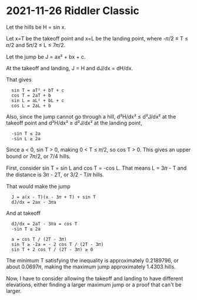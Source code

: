 2021-11-26 Riddler Classic
==========================
Let the hills be H = sin x.

Let x=T be the takeoff point and x=L be the landing point, where
-𝜋/2 ≤ T ≤ 𝜋/2 and 5𝜋/2 ≤ L ≤ 7𝜋/2.

Let the jump be J = ax² + bx + c.

At the takeoff and landing, J = H and dJ/dx = dH/dx.

That gives
```
  sin T = aT² + bT + c
  cos T = 2aT + b
  sin L = aL² + bL + c
  cos L = 2aL + b
```

Also, since the jump cannot go through a hill, d²H/dx² ≤ d²J/dx² at the
takeoff point and d²H/dx² ≥ d²J/dx² at the landing point,
```
  -sin T ≤ 2a
  -sin L ≥ 2a
```

Since a < 0, sin T > 0, making 0 < T ≤ 𝜋/2, so cos T > 0.  This gives
an upper bound or 7𝜋/2, or 7/4 hills.

First, consider sin T = sin L and cos T = -cos L.  That means L = 3𝜋 - T
and the distance is 3𝜋 - 2T, or 3/2 - T/𝜋 hills.

That would make the jump
```
  J = a(x - T)(x - 3𝜋 + T) + sin T
  dJ/dx = 2ax - 3𝜋a
```
And at takeoff
```
  dJ/dx = 2aT - 3𝜋a = cos T
  -sin T ≤ 2a

  a = cos T / (2T - 3𝜋)
  sin T ≥ -2a = - 2 cos T / (2T - 3𝜋)
  sin T + 2 cos T / (2T - 3𝜋) ≥ 0
```
The minimum T satisfying the inequality is approximately 0.2189796,
or about 0.0697𝜋, making the maximum jump approximately 1.4303 hills.

Now, I have to consider allowing the takeoff and landing to have different
elevations, either finding a larger maximum jump or a proof that can't be
larger.
